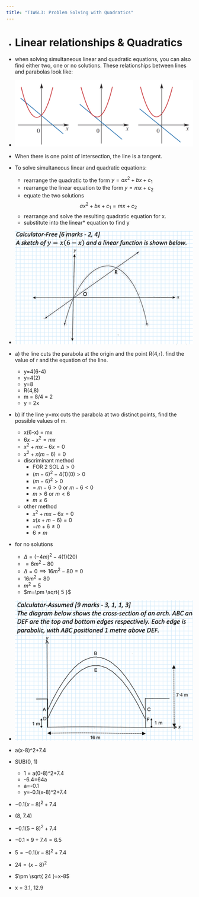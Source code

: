 ```yaml
---
title: "T1W6L3: Problem Solving with Quadratics"
---
```


- # Linear relationships & Quadratics
- when solving simultaneous linear and quadratic equations, you can also find either two, one or no solutions. These relationships between lines and parabolas look like:
- ![](notes/images/Pasted%20image%2020230309121332.png)
- When there is one point of intersection, the line is a tangent.

- To solve simultaneous linear and quadratic equations:
  - rearrange the quadratic to the form $y=ax^2+bx+c_1$
  - rearrange the linear equation to the form $y=mx+c_{2}$
  - equate the two solutions $$ax^2+bx+c_{1}=mx+c_{2}$$
  - rearrange and solve the resulting quadratic equation for x.
  - substitute into the linear\* equation to find y
- ![300](notes/images/Screen%20Shot%202023-03-09%20at%2012.15.23%20pm.png)
- a) the line cuts the parabola at the origin and the point R(4,r). find the value of r and the equation of the line.
  - y=4(6-4)
  - y=4(2)
  - y=8
  - R(4,8)
  - m = 8/4 = 2
  - y = 2x
- b) if the line y=mx cuts the parabola at two distinct points, find the possible values of m.
  - x(6-x) = mx
  - $6x-x^2=mx$
  - $x^2+mx-6x=0$
  - $x^2+x(m-6)=0$
  - discriminant method
    - FOR 2 SOL $\Delta > 0$
    - $(m-6)^2-4(1)(0)>0$
    - $(m-6)^2>0$
    - = $m-6 > 0$ or $m-6 < 0$
    - $m > 6$ or $m <6$
    - $m\neq 6$
  - other method
    - $x^2+mx-6x=0$
    - $x(x+m-6)=0$
    - $-m+6\neq 0$
    - $6\neq m$
- for no solutions
  - $\Delta=(-4m)^2-4(1)(20)$
  - $=6m^2-80$
  - $\Delta=0\implies16m^2-80=0$
  - $16m^2=80$
  - $m^2=5$
  - $m=\pm \sqrt{ 5 }$
- ![](notes/images/Screen%20Shot%202023-03-09%20at%2012.36.54%20pm.png)
- a(x-8)^2+7.4
- SUB(0, 1)
  - 1 = a(0-8)^2+7.4
  - -6.4=64a
  - a=-0.1
  - y=-0.1(x-8)^2+7.4
- $-0.1(x-8)^2+7.4$
- (8, 7.4)
- $-0.1(5-8)^2+7.4$
- $-0.1\times9+7.4=6.5$

- $5=-0.1(x-8)^2+7.4$
- $24=(x-8)^2$
- $\pm \sqrt{ 24 }=x-8$
- x = 3.1, 12.9
